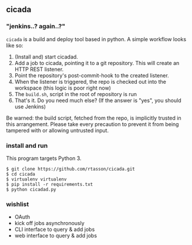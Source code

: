 cicada
------

### "jenkins..? again..?"

`cicada` is a build and deploy tool based in python. A simple workflow looks like so:

1. (Install and) start cicadad. 
2. Add a job to cicada, pointing it to a git repository. This will create an HTTP REST listener.
3. Point the repository's post-commit-hook to the created listener.
4. When the listener is triggered, the repo is checked out into the workspace (this logic is poor right now)
5. The `build.sh`, script in the root of repository is run
6. That's it. Do you need much else? (If the answer is "yes", you should use Jenkins)

Be warned: the build script, fetched from the repo, is implicitly trusted in this arrangement.
Please take every precaution to prevent it from being tampered with or allowing untrusted input.

### install and run
This program targets Python 3.

```
$ git clone https://github.com/rtasson/cicada.git
$ cd cicada
$ virtualenv virtualenv
$ pip install -r requirements.txt
$ python cicadad.py
```

### wishlist
* OAuth
* kick off jobs asynchronously
* CLI interface to query & add jobs
* web interface to query & add jobs
